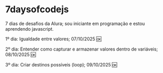 # 7daysofcodejs
7 dias de desafios da Alura; sou iniciante em programação e estou aprendendo javascript.

1º dia: Igualdade entre valores; 07/10/2025 🆗

2º dia: Entender como capturar e armazenar valores dentro de variáveis; 08/10/2025 🆗

3º dia: Criar destinos possíveis (loop); 09/10/2025 🆗
